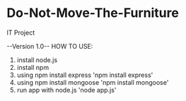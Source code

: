 # Do-Not-Move-The-Furniture
IT Project

--Version 1.0--
HOW TO USE:
1. install node.js
2. install npm
3. using npm install express
'npm install express'
4. using npm install mongoose
'npm install mongoose'
5. run app with node.js
'node app.js'
